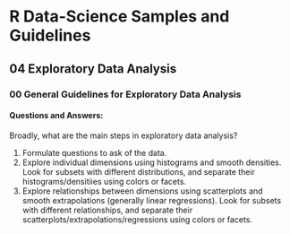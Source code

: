 # R Data-Science Samples and Guidelines
## 04 Exploratory Data Analysis
### 00 General Guidelines for Exploratory Data Analysis
#### Questions and Answers:

Broadly, what are the main steps in exploratory data analysis? 
1. Formulate questions to ask of the data.
2. Explore individual dimensions using histograms and smooth densities. Look for subsets with different distributions, and separate their histograms/densitiies using colors or facets.
3. Explore relationships between dimensions using scatterplots and smooth extrapolations (generally linear regressions). Look for subsets with different relationships, and separate their scatterplots/extrapolations/regressions using colors or facets.
